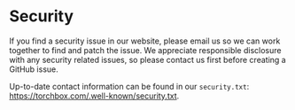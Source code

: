 # Security

If you find a security issue in our website, please email us so we can work together to find and patch the issue. We appreciate responsible disclosure with any security related issues, so please contact us first before creating a GitHub issue.

Up-to-date contact information can be found in our `security.txt`: https://torchbox.com/.well-known/security.txt.
